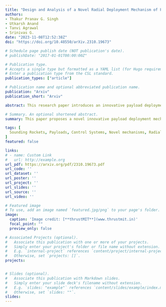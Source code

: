```yaml
---
title: "Design and Analysis of a Novel Radial Deployment Mechanism of Payloads in Sounding Rockets"
authors:
- Thakur Pranav G. Singh
- Utkarsh Anand
- Tanvi Agrawal
- Srinivas G.
date: "2023-11-08T12:52:38Z"
doi: "https://doi.org/10.48550/arXiv.2310.19673"

# Schedule page publish date (NOT publication's date).
# publishDate: "2017-01-01T00:00:00Z"

# Publication type.
# Accepts a single type but formatted as a YAML list (for Hugo requirements).
# Enter a publication type from the CSL standard.
publication_types: ["article"]

# Publication name and optional abbreviated publication name.
publication: "Arxiv"
publication_short: "Arxiv"

abstract: This research paper introduces an innovative payload deployment mechanism tailored for sounding rockets, addressing a crucial challenge in the field. The problem statement revolves around the need to efficiently and compactly deploy multiple payloads during a single rocket launch. This mechanism, designed to be exceptionally suitable for sounding rockets, features a cylindrical carrier structure equipped with multiple independently operable deployment ports. Powered by a motor, the carrier structure rotates to enable radial ejection of payloads. In this paper, we present the mechanism's design and conduct a comprehensive performance analysis. This analysis encompasses an examination of structural stability, system dynamics, motor torque, and power requirements. Additionally, we develop a simulation model to assess payload deployment behavior under various conditions. Our findings demonstrate the viability and efficiency of this proposed mechanism for deploying multiple payloads within a single sounding rocket launch. Its adaptability to accommodate diverse payload types and sizes enhances its versatility. Moreover, the mechanism's radial deployment capability allows payloads to be released at different altitudes, thereby offering greater flexibility for scientific experiments. In summary, this innovative payload radial deployment mechanism represents a significant advancement in sounding rocket technology and holds promise for a wide array of applications in both scientific and commercial missions.

# Summary. An optional shortened abstract.
summary: This paper proposes a novel innovative payload deployment mechanism for sounding rockets, addressing crucial challenges.

tags: [
  Sounding Rockets, Payloads, Control Systems, Novel mechanisms, Radial Deployment
]
featured: false

links:
# - name: Custom Link
#   url: http://example.org
url_pdf: https://arxiv.org/pdf/2310.19673.pdf
url_code: ''
url_dataset: ''
url_poster: ''
url_project: ''
url_slides: ''
url_source: ''
url_video: ''

# Featured image
# To use, add an image named `featured.jpg/png` to your page's folder. 
image:
  caption: 'Image credit: [**thrustMIT**](www.thrustmit.in)'
  focal_point: ""
  preview_only: false

# Associated Projects (optional).
#   Associate this publication with one or more of your projects.
#   Simply enter your project's folder or file name without extension.
#   E.g. `internal-project` references `content/project/internal-project/index.md`.
#   Otherwise, set `projects: []`.
projects:


# Slides (optional).
#   Associate this publication with Markdown slides.
#   Simply enter your slide deck's filename without extension.
#   E.g. `slides: "example"` references `content/slides/example/index.md`.
#   Otherwise, set `slides: ""`.
slides: 
---
```


<!-- {{% callout note %}}
Create your slides in Markdown - click the *Slides* button to check out the example.
{{% /callout %}} -->

<!-- Add the publication's **full text** or **supplementary notes** here. You can use rich formatting such as including [code, math, and images](https://docs.hugoblox.com/content/writing-markdown-latex/). -->
